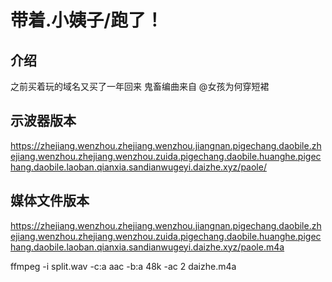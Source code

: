# 带着.小姨子/跑了！

## 介绍
之前买着玩的域名又买了一年回来
鬼畜编曲来自 @女孩为何穿短裙

## 示波器版本
https://zhejiang.wenzhou.zhejiang.wenzhou.jiangnan.pigechang.daobile.zhejiang.wenzhou.zhejiang.wenzhou.zuida.pigechang.daobile.huanghe.pigechang.daobile.laoban.qianxia.sandianwugeyi.daizhe.xyz/paole/


## 媒体文件版本
https://zhejiang.wenzhou.zhejiang.wenzhou.jiangnan.pigechang.daobile.zhejiang.wenzhou.zhejiang.wenzhou.zuida.pigechang.daobile.huanghe.pigechang.daobile.laoban.qianxia.sandianwugeyi.daizhe.xyz/paole.m4a

ffmpeg -i split.wav -c:a aac -b:a 48k -ac 2 daizhe.m4a

